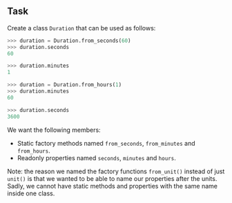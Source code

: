 ## Task

Create a class `Duration` that can be used as follows:

```python
>>> duration = Duration.from_seconds(60)
>>> duration.seconds
60

>>> duration.minutes
1

>>> duration = Duration.from_hours(1)
>>> duration.minutes
60

>>> duration.seconds
3600
```

We want the following members:

* Static factory methods named `from_seconds`, `from_minutes` and `from_hours`.
* Readonly properties named `seconds`, `minutes` and `hours`.

Note: the reason we named the factory functions `from_unit()` instead of just `unit()` is that we wanted to be able to name our properties after the units.
Sadly, we cannot have static methods and properties with the same name inside one class.
